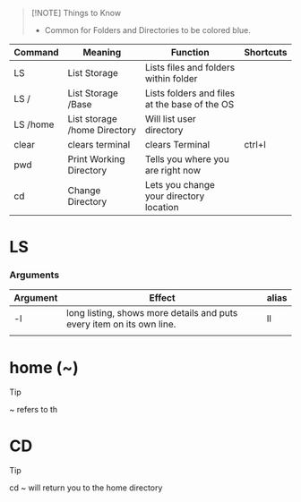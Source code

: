 
> [!NOTE] Things to Know
> - Common for Folders and Directories to be colored blue.

| Command  | Meaning                      | Function                                      | Shortcuts |
| -------- | ---------------------------- | --------------------------------------------- | --------- |
| LS       | List Storage                 | Lists files and folders within folder         |           |
| LS /     | List Storage /Base           | Lists folders and files at the base of the OS |           |
| LS /home | List storage /home Directory | Will list user directory                      |           |
| clear    | clears terminal              | clears Terminal                               | ctrl+l    |
| pwd      | Print Working Directory      | Tells you where you are right now             |           |
| cd       | Change Directory             | Lets you change your directory location       |           |
# LS
### Arguments

| Argument | Effect                                                                | alias |
| -------- | --------------------------------------------------------------------- | ----- |
| -l       | long listing, shows more details and puts every item on its own line. | ll    |
|          |                                                                       |       |

# home (~)

> [!tip] 
> ~  refers to th


# CD 
> [!tip]
> cd ~ will return you to the home directory

